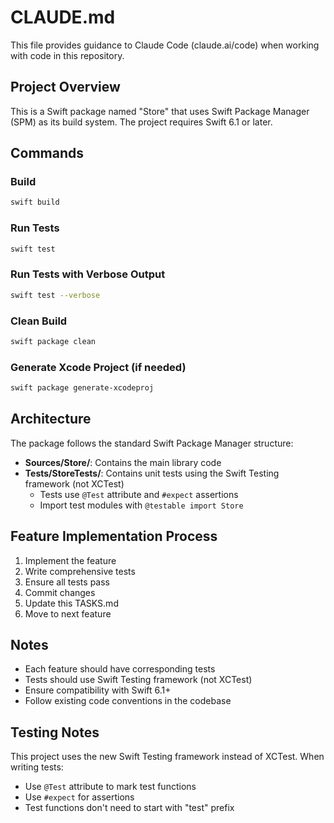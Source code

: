 # CLAUDE.md

This file provides guidance to Claude Code (claude.ai/code) when working with code in this repository.

## Project Overview

This is a Swift package named "Store" that uses Swift Package Manager (SPM) as its build system. The project requires Swift 6.1 or later.

## Commands

### Build
```bash
swift build
```

### Run Tests
```bash
swift test
```

### Run Tests with Verbose Output
```bash
swift test --verbose
```

### Clean Build
```bash
swift package clean
```

### Generate Xcode Project (if needed)
```bash
swift package generate-xcodeproj
```

## Architecture

The package follows the standard Swift Package Manager structure:

- **Sources/Store/**: Contains the main library code
- **Tests/StoreTests/**: Contains unit tests using the Swift Testing framework (not XCTest)
  - Tests use `@Test` attribute and `#expect` assertions
  - Import test modules with `@testable import Store`

## Feature Implementation Process
1. Implement the feature
2. Write comprehensive tests
3. Ensure all tests pass
4. Commit changes
5. Update this TASKS.md
6. Move to next feature

## Notes
- Each feature should have corresponding tests
- Tests should use Swift Testing framework (not XCTest)
- Ensure compatibility with Swift 6.1+
- Follow existing code conventions in the codebase

## Testing Notes

This project uses the new Swift Testing framework instead of XCTest. When writing tests:
- Use `@Test` attribute to mark test functions
- Use `#expect` for assertions
- Test functions don't need to start with "test" prefix